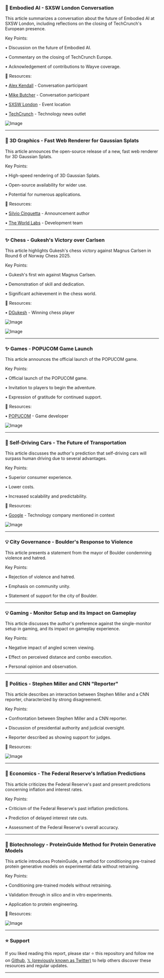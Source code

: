 ### 🤖 Embodied AI -  SXSW London Conversation

This article summarizes a conversation about the future of Embodied AI at SXSW London,  including reflections on the closing of TechCrunch's European presence.

Key Points:

• Discussion on the future of Embodied AI.

•  Commentary on the closing of TechCrunch Europe.

• Acknowledgement of  contributions to Wayve coverage.


🔗 Resources:

• [Alex Kendall](https://x.com/alexgkendall) -  Conversation participant

• [Mike Butcher](https://x.com/mikebutcher) - Conversation participant

• [SXSW London](https://x.com/sxswlndn) - Event location

• [TechCrunch](https://x.com/TechCrunch) - Technology news outlet

![Image](https://pbs.twimg.com/media/GsdovPlXMAAY-1w?format=jpg&name=small)


---
### 🚀 3D Graphics - Fast Web Renderer for Gaussian Splats

This article announces the open-source release of a new, fast web renderer for 3D Gaussian Splats.

Key Points:

• High-speed rendering of 3D Gaussian Splats.

• Open-source availability for wider use.

• Potential for numerous applications.


🔗 Resources:

• [Silvio Cinguetta](https://x.com/silviocinguetta) -  Announcement author

• [The World Labs](https://x.com/theworldlabs) - Development team


---
### ✨ Chess - Gukesh's Victory over Carlsen

This article highlights Gukesh's chess victory against Magnus Carlsen in Round 6 of Norway Chess 2025.

Key Points:

• Gukesh's first win against Magnus Carlsen.

• Demonstration of skill and dedication.

•  Significant achievement in the chess world.


🔗 Resources:

• [DGukesh](https://x.com/DGukesh) - Winning chess player

![Image](https://pbs.twimg.com/media/GscYwqEXYAASS4w?format=jpg&name=small)

![Image](https://pbs.twimg.com/media/GscYxVXWQAAh4nV?format=png&name=small)


---
### ✨ Games - POPUCOM Game Launch

This article announces the official launch of the POPUCOM game.

Key Points:

• Official launch of the POPUCOM game.

• Invitation to players to begin the adventure.

•  Expression of gratitude for continued support.


🔗 Resources:

• [POPUCOM](https://x.com/popucom_en) - Game developer

![Image](https://pbs.twimg.com/media/GsV9X_EaMAE1vrb?format=jpg&name=small)


---
### 🤖 Self-Driving Cars -  The Future of Transportation

This article discusses the author's prediction that self-driving cars will surpass human driving due to several advantages.

Key Points:

• Superior consumer experience.

• Lower costs.

• Increased scalability and predictability.


🔗 Resources:

• [Google](https://x.com/Google) -  Technology company mentioned in context

![Image](https://pbs.twimg.com/media/GsWiy-AXEAABgzt?format=jpg&name=small)


---
### 💡 City Governance - Boulder's Response to Violence

This article presents a statement from the mayor of Boulder condemning violence and hatred.

Key Points:

• Rejection of violence and hatred.

•  Emphasis on community unity.

•  Statement of support for the city of Boulder.


---
### 💡  Gaming -  Monitor Setup and its Impact on Gameplay

This article discusses the author's preference against the single-monitor setup in gaming, and its impact on gameplay experience.


Key Points:

• Negative impact of angled screen viewing.

• Effect on perceived distance and combo execution.

• Personal opinion and observation.


---
### 🤖 Politics - Stephen Miller and CNN "Reporter"

This article describes an interaction between Stephen Miller and a CNN reporter, characterized by strong disagreement.

Key Points:

•  Confrontation between Stephen Miller and a CNN reporter.

•  Discussion of presidential authority and judicial oversight.

•  Reporter described as showing support for judges.


🔗 Resources:

![Image](https://pbs.twimg.com/amplify_video_thumb/1928475139248635904/img/7IE53cJ9r0uvuWwt.jpg)


---
### 🤖 Economics - The Federal Reserve's Inflation Predictions

This article criticizes the Federal Reserve's past and present predictions concerning inflation and interest rates.

Key Points:

• Criticism of the Federal Reserve's past inflation predictions.

•  Prediction of delayed interest rate cuts.

•  Assessment of the Federal Reserve's overall accuracy.



---
### 🤖 Biotechnology - ProteinGuide Method for Protein Generative Models

This article introduces ProteinGuide, a method for conditioning pre-trained protein generative models on experimental data without retraining.

Key Points:

•  Conditioning pre-trained models without retraining.

•  Validation through in silico and in vitro experiments.

•  Application to protein engineering.


🔗 Resources:

![Image](https://pbs.twimg.com/media/GsIelxLaUAAJC9g?format=jpg&name=small)


---

### ⭐️ Support

If you liked reading this report, please star ⭐️ this repository and follow me on [Github](https://github.com/Drix10), [𝕏 (previously known as Twitter)](https://x.com/DRIX_10_) to help others discover these resources and regular updates.

---
